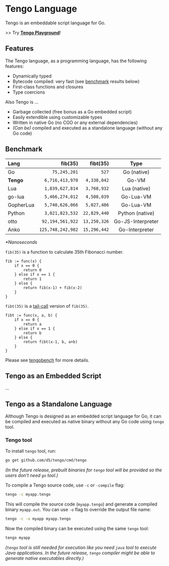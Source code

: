 # Tengo Language

Tengo is an embeddable script language for Go.

\>> Try **[Tengo Playground](https://tengolang.com/)**!

## Features

The Tengo language, as a programming language, has the following features:

- Dynamically typed
- Bytecode compiled: very fast (see [benchmark](#benchmark) results below)
- First-class functions and closures
- Type coercions

Also Tengo is ...

- Garbage collected (free bonus as a Go embedded script)
- Easily extendible using customizable types
- Written in native Go (no CGO or any external dependencies)
- _(Can be)_ compiled and executed as a standalone language (without any Go code)

## Benchmark

| Lang | fib(35) | fibt(35) |  Type  |
| :--- |    ---: |     ---: |  :---: |
| Go | `75,245,201` | `527` | Go (native) |
| **Tengo** | `6,716,413,970` | `4,338,042` | Go-VM |
| Lua | `1,839,627,814` | `3,768,932` | Lua (native) |
| go-lua | `5,466,274,012` | `4,508,039` | Go-Lua-VM |
| GopherLua | `5,740,626,066` | `5,027,486` | Go-Lua-VM |
| Python | `3,021,823,532` | `22,829,440` | Python (native) |
| otto | `92,194,561,922` | `13,250,326` | Go-JS-Interpreter |
| Anko | `125,748,242,982` | `15,296,442` | Go-Interpreter |

_*Nanoseconds_

`fib(35)` is a function to calculate 35th Fibonacci number.

```golang
fib := func(x) {
	if x == 0 {
		return 0
	} else if x == 1 {
		return 1
	} else {
		return fib(x-1) + fib(x-2)
	}
}
```

`fibt(35)` is a [tail-call](https://en.wikipedia.org/wiki/Tail_call) version of `fib(35)`.

```golang
fibt := func(x, a, b) {
	if x == 0 {
		return a
	} else if x == 1 {
		return b
	} else {
		return fibt(x-1, b, a+b)
	}
}
```

Please see [tengobench](https://github.com/d5/tengobench) for more details.

## Tengo as an Embedded Script

...

## Tengo as a Standalone Language

Although Tengo is designed as an embedded script language for Go, it can be compiled and executed as native binary without any Go code using `tengo` tool.

### Tengo tool

To install `tengo` tool, run:

```bash
go get github.com/d5/tengo/cmd/tengo
```

_(In the future release, prebuilt binaries for `tengo` tool will be provided so the users don't need `go` tool.)_

To compile a Tengo source code, use `-c` or `-compile` flag:

```bash
tengo -c myapp.tengo
```

This will compile the source code (`myapp.tengo`) and generate a compiled binary `myapp.out`. You can use `-o` flag to override the output file name:

```bash
tengo -c -o myapp myapp.tengo
```

Now the compiled binary can be executed using the same `tengo` tool:

```bash
tengo myapp
```

_(`tengo` tool is still needed for execution like you need `java` tool to execute Java applications. In the future release, `tengo` compiler might be able to generate native executables directly.)_

